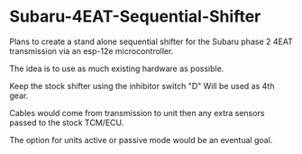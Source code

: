 # Subaru-4EAT-Sequential-Shifter
Plans to create a stand alone sequential shifter for the Subaru phase 2 4EAT transmission via an esp-12e microcontroller.

The idea is to use as much existing hardware as possible. 

Keep the stock shifter using the inhibitor switch "D" Will be used as 4th gear.

Cables would come from transmission to unit then any extra sensors passed to the stock TCM/ECU.

The option for units active or passive mode would be an eventual goal.
